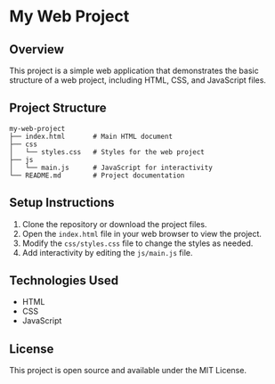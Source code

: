 # My Web Project

## Overview
This project is a simple web application that demonstrates the basic structure of a web project, including HTML, CSS, and JavaScript files.

## Project Structure
```
my-web-project
├── index.html       # Main HTML document
├── css
│   └── styles.css   # Styles for the web project
├── js
│   └── main.js      # JavaScript for interactivity
└── README.md        # Project documentation
```

## Setup Instructions
1. Clone the repository or download the project files.
2. Open the `index.html` file in your web browser to view the project.
3. Modify the `css/styles.css` file to change the styles as needed.
4. Add interactivity by editing the `js/main.js` file.

## Technologies Used
- HTML
- CSS
- JavaScript

## License
This project is open source and available under the MIT License.